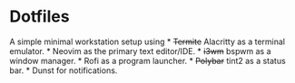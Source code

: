 # Dotfiles


A simple minimal workstation setup using
    * ~~Termite~~ Alacritty as a terminal emulator.
    * Neovim as the primary text editor/IDE.
    * ~~i3wm~~ bspwm as a window manager.
    * Rofi as a program launcher.
    * ~~Polybar~~ tint2 as a status bar.
    * Dunst for notifications.

